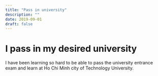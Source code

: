 ```yaml
---
title: "Pass in university"
description: ""
date: 2019-09-01
draft: false
---
```


# I pass in my desired university

I have been learning so hard to be able to pass the university entrance exam and learn at Ho Chi Minh city of Technology University.
